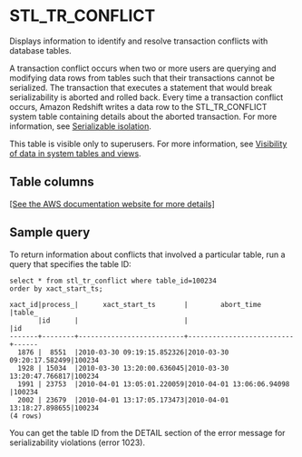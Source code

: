 # STL\_TR\_CONFLICT<a name="r_STL_TR_CONFLICT"></a>

Displays information to identify and resolve transaction conflicts with database tables\.

A transaction conflict occurs when two or more users are querying and modifying data rows from tables such that their transactions cannot be serialized\. The transaction that executes a statement that would break serializability is aborted and rolled back\. Every time a transaction conflict occurs, Amazon Redshift writes a data row to the STL\_TR\_CONFLICT system table containing details about the aborted transaction\. For more information, see [Serializable isolation](c_serial_isolation.md)\.

This table is visible only to superusers\. For more information, see [Visibility of data in system tables and views](c_visibility-of-data.md)\.

## Table columns<a name="r_STL_TR_CONFLICT-table-columns"></a>

[\[See the AWS documentation website for more details\]](http://docs.aws.amazon.com/redshift/latest/dg/r_STL_TR_CONFLICT.html)

## Sample query<a name="r_STL_TR_CONFLICT-sample-query"></a>

To return information about conflicts that involved a particular table, run a query that specifies the table ID: 

```
select * from stl_tr_conflict where table_id=100234
order by xact_start_ts;

xact_id|process_|      xact_start_ts       |        abort_time        |table_
       |id      |                          |                          |id
-------+--------+--------------------------+--------------------------+------
  1876 |  8551  |2010-03-30 09:19:15.852326|2010-03-30 09:20:17.582499|100234
  1928 | 15034  |2010-03-30 13:20:00.636045|2010-03-30 13:20:47.766817|100234
  1991 | 23753  |2010-04-01 13:05:01.220059|2010-04-01 13:06:06.94098 |100234
  2002 | 23679  |2010-04-01 13:17:05.173473|2010-04-01 13:18:27.898655|100234
(4 rows)
```

You can get the table ID from the DETAIL section of the error message for serializability violations \(error 1023\)\.